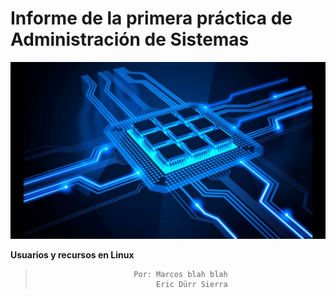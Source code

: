
# Informe de la primera práctica de Administración de Sistemas

![imagen](portada.jpg)


__Usuarios y recursos en Linux__

>                           Por: Marcos blah blah
>                                Eric Dürr Sierra